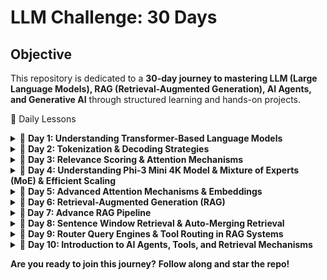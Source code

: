 # LLM Challenge: 30 Days

## **Objective**
This repository is dedicated to a **30-day journey to mastering LLM (Large Language Models), RAG (Retrieval-Augmented Generation), AI Agents, and Generative AI** through structured learning and hands-on projects.


📅 Daily Lessons
<details> <summary>📖 <strong>Day 1: Understanding Transformer-Based Language Models</strong></summary>

### **Understanding Transformer-Based Language Models**

#### **1. Introduction to Transformers**  
Transformer models have transformed natural language processing (NLP) by introducing a parallelizable and highly efficient approach to text processing. Introduced in the groundbreaking paper *"Attention is All You Need"*, the Transformer architecture eliminates the sequential dependencies of recurrent neural networks (RNNs) and long short-term memory (LSTM) models, leading to significant improvements in training efficiency and model performance.

---

#### **2. Transformer Architecture**  
The Transformer consists of two main components:  

- **Encoder:** Processes input text by capturing relationships between words using self-attention and feed-forward neural networks.
- **Decoder:** Generates output predictions by attending to both previously generated tokens and encoder outputs.

This structure is particularly effective in tasks such as **machine translation**, **text summarization**, and **question answering**.

---

#### **3. Self-Attention Mechanism**  
A key feature of the Transformer model is **self-attention**, which enables the model to weigh the importance of different words within a sentence. Unlike traditional sequential models, self-attention allows the model to process all words simultaneously, capturing long-range dependencies and contextual relationships efficiently.  

- **Masked Self-Attention:** Used in generative models like GPT to ensure causality by restricting attention to previous tokens only.

This mechanism allows the model to **prioritize words that contribute most to meaning**, significantly improving contextual understanding.

---

#### **4. BERT: A Representation Model**  
BERT (*Bidirectional Encoder Representations from Transformers*) is an encoder-based model designed for **language understanding tasks**.  

##### **Key Features of BERT:**  
- **Bidirectional Attention:** Considers both past and future words in a sentence, leading to deeper contextual word embeddings.
- **Masked Language Modeling (MLM):** Trains the model by randomly masking words in a sentence and predicting them.
- **Fine-Tuning for Specific Tasks:** After pre-training on large datasets, BERT can be fine-tuned for **text classification, named entity recognition (NER), question answering**, and **sentiment analysis**.

BERT is highly effective for extracting meaning from text and understanding word relationships.

---

#### **5. GPT: A Generative Model**  
GPT (*Generative Pre-trained Transformer*) is a **decoder-only** model optimized for text generation.  

##### **Key Features of GPT:**  
- **Autoregressive Learning:** Predicts the next word in a sequence based on previous words.
- **Masked Self-Attention:** Ensures that the model does not "see" future tokens when generating text.
- **Fluent and Coherent Output:** Excels in applications such as **chatbots, text completion, and creative writing**.

While BERT is designed for understanding text, GPT is more suited for **generating human-like responses**.

---

#### **6. Comparison: BERT vs. GPT**  

| Feature | BERT | GPT |
|---------|------|-----|
| Architecture | Encoder-based | Decoder-based |
| Attention | Bidirectional | Unidirectional |
| Training Objective | Masked Language Modeling (MLM) | Autoregressive Text Generation |
| Use Cases | Text classification, NER, question answering | Chatbots, text generation, creative writing |

BERT is better for **extracting information**, while GPT is better for **generating new content**.

---

#### **7. Transformer-Based Language Models: Open-Source vs. Proprietary**  
The NLP space is now divided between **proprietary** and **open-source** language models.  

##### **Proprietary Models (Closed-Source):**  
- **GPT-4** *(OpenAI)*  
- **Gemini** *(Google DeepMind)*  
- **Claude 2** *(Anthropic)*  

These models are state-of-the-art but **restricted in access and control**.

##### **Open-Source Models:**  
- **Llama 2** *(Meta)*  
- **Falcon** *(Technology Innovation Institute)*  
- **Mistral** *(Mistral AI)*  

Open-source models provide **flexibility, transparency, and customization**, making them suitable for research and enterprise applications.

---

#### **8. Conclusion: The Future of Transformers**  
Transformer models have revolutionized NLP by making **language understanding and generation more powerful than ever**. With their **self-attention mechanisms** and **scalability**, they are widely used in applications such as **machine translation, text summarization, search engines, and AI chatbots**.  

As **new models continue to emerge**, the distinction between **representation models (BERT)** and **generative models (GPT)** remains crucial for selecting the right tool for each NLP task.
</details>


<details> <summary>📖 <strong>Day 2: Tokenization & Decoding Strategies</strong></summary>


### **Tokenization and Representation**  
Tokenization is a critical step where input text is broken into smaller units, such as words, subwords, or characters. These tokens are mapped to numerical representations using an embedding matrix. The model's tokenizer maintains a predefined vocabulary, assigning each token a unique ID. The embeddings capture semantic relationships between words, which help the model understand context.

---

### **Transformer Processing – Parallelization vs. Sequential Generation**  
Unlike traditional RNNs, transformers process all input tokens simultaneously in parallel, leveraging self-attention mechanisms to weigh relationships between words. This parallelization allows for highly efficient training and inference. However, during text generation, transformers generate tokens sequentially, producing one token at a time while considering previously generated ones.

---

### **Decoding Strategies – Greedy Decoding vs. Temperature Sampling**  
The decoding process determines how the model selects the next token in a sequence. Two primary methods were discussed:  

- **Greedy Decoding (Temperature = 0):** At each step, the model picks the token with the highest probability. This results in deterministic outputs but may lack diversity.  
- **Temperature Sampling (Temperature > 0):** When temperature is greater than zero, the probability distribution is adjusted to introduce variability. A higher temperature makes the output more diverse and creative, while a lower temperature makes it more deterministic.  
- **Top-k and Top-p Sampling:** These techniques dynamically filter the token selection process by limiting the vocabulary to the most probable tokens (top-k) or adjusting the probability mass threshold (top-p or nucleus sampling).  

The choice of decoding strategy significantly impacts the fluency and creativity of generated text.

---

### **KV Caching – Optimizing Inference for Sequential Generation**  
During text generation, transformers generate tokens one by one in an autoregressive manner. To improve efficiency, **KV (Key-Value) Caching** is used to store previously computed hidden states (key-value pairs). Instead of recomputing the self-attention mechanism from scratch for each new token, the model reuses stored computations. This reduces redundant operations and speeds up inference, especially for long sequences.

---

### **Inference Pipeline and Cached Computation**  
When processing input prompts, LLMs follow a structured inference pipeline:
1. **Tokenization:** The prompt is split into tokens and mapped to numerical embeddings.
2. **Transformer Block Computation:** The model applies self-attention and feed-forward networks to process the input.
3. **Sequential Token Generation:** In autoregressive models, the next token is generated one by one based on previous outputs.
4. **KV Caching Implementation:** Previously computed attention keys and values are stored and reused to speed up processing.
5. **Decoding Strategy Application:** The model selects the most probable token based on the chosen decoding strategy (greedy, temperature-based, top-k, etc.).
6. **Final Output Assembly:** The generated tokens are combined to produce coherent text.

---

### **Application of LLMs in Text Generation**  
The practical applications of these techniques span various domains, including:
- Automated content generation (emails, reports, chat responses)
- Text summarization
- Language translation
- Conversational AI
- Code generation and completion  

# Transformer Concepts
## Key Components of Transformers

### Tokenization and Embeddings
Before passing input into a transformer model, text is tokenized and converted into numerical representations called **embeddings**. The tokenizer holds a vocabulary of tokens, mapping each to a unique token ID. The embedding layer then converts these IDs into high-dimensional vector representations.

Example of tokenization:
```python
from transformers import AutoTokenizer

tokenizer = AutoTokenizer.from_pretrained("bert-base-uncased")
tokens = tokenizer.tokenize("The Shawshank Redemption")
print(tokens)  # ['the', 'shawshank', 'redemption']
```

### Self-Attention Mechanism
Self-attention allows the model to weigh the importance of different words in a sentence relative to each other. It computes three vectors:
- **Query (Q)**: Represents the current token
- **Key (K)**: Represents the context for attention
- **Value (V)**: Holds the information to be passed forward

The attention score is calculated using:
```
Attention(Q, K, V) = softmax( (QK^T) / sqrt(d_k) ) V
```
where **d_k** is the dimension of key vectors, preventing overly large values.

### Feed-Forward Neural Networks (FFNN)
After self-attention, each token embedding passes through a fully connected feed-forward network (FFNN). The transformation can be described as:
```
FFN(x) = max(0, xW1 + b1) W2 + b2
```
where **W1, W2** are weight matrices, and **b1, b2** are biases.

### Multi-Head Attention
Instead of a single attention mechanism, transformers use multiple attention heads to capture different contextual meanings. The outputs of multiple attention heads are concatenated and linearly transformed.

## Decoding Strategies for Text Generation
When generating text, models use different decoding strategies:

### Greedy Decoding
Selects the token with the highest probability at each step.
```python
def greedy_decoding(model, input_ids):
    output = model.generate(input_ids, max_length=50)
    return output
```
### Temperature Sampling
Controls randomness in sampling, with higher values making the output more creative.
```
P(t) = exp(logit_t / temperature) / sum(exp(logit_i / temperature))
```
where **temperature > 1** increases randomness, and **temperature = 0** is deterministic (greedy decoding).

### Top-K and Top-P Sampling (Nucleus Sampling)
- **Top-K** restricts choices to the top K most probable tokens.
- **Top-P (Nucleus Sampling)** selects from the smallest set of tokens whose probabilities sum to a threshold p.

```python
def nucleus_sampling(model, input_ids, top_p=0.9):
    output = model.generate(input_ids, do_sample=True, top_p=top_p, max_length=50)
    return output
```

## KV (Key-Value) Caching for Efficient Decoding
When generating long sequences, transformers use **KV caching** to store previous key and value vectors, reducing redundant computation and speeding up inference.

## Example: Using a Transformer Model
Here’s an example using Hugging Face’s transformers library to generate text with GPT-2:
```python
from transformers import AutoModelForCausalLM, AutoTokenizer

tokenizer = AutoTokenizer.from_pretrained("gpt2")
model = AutoModelForCausalLM.from_pretrained("gpt2")

input_text = "The future of AI is"
input_ids = tokenizer.encode(input_text, return_tensors="pt")

output = model.generate(input_ids, max_length=50, temperature=0.7, top_p=0.9)
print(tokenizer.decode(output[0], skip_special_tokens=True))
```

## Coreference Resolution
Coreference resolution helps models identify when different words refer to the same entity in a text. For example:
"John went to the store. He bought milk."
The model should recognize that "He" refers to "John."
</details>


<details> <summary>📖 <strong>Day 3: Relevance Scoring & Attention Mechanisms</strong></summary>

### **Relevance Scoring and Combining Information in Self-Attention**

In self-attention mechanisms, **relevance scoring** determines how much focus a token should give to other tokens in a sequence. This is achieved using the **Scaled Dot-Product Attention** formula:

```
Attention(Q, K, V) = softmax((Q * K^T) / sqrt(d_k)) * V
```

where:
- **Q (Query):** The token looking for relevant information.
- **K (Key):** Other tokens being compared.
- **V (Value):** The actual information retrieved.
- **d_k:** A scaling factor.

#### **Step 1: Relevance Scoring**
Each token computes its relevance to all other tokens using **dot-product similarity** between Q and K. Higher dot-product values indicate stronger relationships. The softmax function normalizes these scores.

##### **Example**
Consider the sentence:

```
The cat sat on the mat because it was tired.
```

To resolve **"it"**, the model needs to decide whether it refers to **"the cat"** or **"the mat"**. Using relevance scoring, the self-attention mechanism assigns **higher weights** to **"the cat"** based on context.

#### **Step 2: Combining Information**
Once scores are computed, they are used to weight the corresponding **V** values. The output is a weighted sum of all tokens.

##### **Python Example**
```python
import numpy as np

Q = np.array([[1, 0.5]])  # Query token
K = np.array([[1, 0.5], [0.3, 0.8]])  # Key tokens
V = np.array([[0.2, 0.7], [0.6, 0.1]])  # Value tokens

# Compute dot-product similarity
scores = np.dot(Q, K.T)

# Apply softmax to get attention weights
attention_weights = np.exp(scores) / np.sum(np.exp(scores), axis=1, keepdims=True)

# Compute final output
output = np.dot(attention_weights, V)

print("Relevance Scores:\n", scores)
print("Attention Weights:\n", attention_weights)
print("Final Combined Representation:\n", output)
```

#### **Metaphor**
Imagine you are in a meeting, and multiple people are speaking. Your brain **scores** each speaker based on relevance—your boss’s words may have more weight than casual comments. You then **combine** this information, prioritizing important insights while still considering others.

This **dynamic weighting mechanism** is crucial for:
- **Long-range dependencies** (capturing relationships between distant words).
- **Coreference resolution** (linking pronouns to the correct entity).
- **Contextual understanding** (refining meaning based on the full sentence).
Here is a structured summary of the latest images focusing on key concepts relevant to Transformers and Large Language Models:

---

# **Advanced Attention Mechanisms in Transformers**

## **1. Self-Attention Mechanism Breakdown**
### **Query, Key, and Value Projections**
- Each input token is transformed into three distinct vectors:
  - **Query (Q):** Represents what the token is looking for in the sequence.
  - **Key (K):** Represents the content of each token in the sequence.
  - **Value (V):** Contains the actual information associated with each token.
- These projections are performed using learned weight matrices.

### **Computing Attention Scores**
- The attention mechanism calculates **relevance scores** between the **query** of the current token and the **keys** of all other tokens.
- The dot product between `Query` and `Key` matrices determines these scores.
- A **softmax operation** normalizes the scores into probabilities.

### **Weighted Sum of Values**
- The computed attention scores are used to weight the **Value** matrix.
- The output is an enriched representation of the token, integrating contextual information from relevant tokens in the sequence.

---

## **2. Multi-Head Self-Attention**
- Instead of a single attention mechanism, multiple attention heads operate in parallel.
- Each head captures different relationships in the data.
- The outputs of all heads are combined into a single representation.
- This enables the model to consider multiple perspectives at once.

---

## **3. Grouped Attention Mechanism**
- Introduces `n_groups` and `n_attention_heads`, where attention heads are grouped to improve efficiency.
- Each group processes a subset of keys and values, reducing computational cost.

---

## **4. Sparse Attention for Efficiency**
- Standard Transformers apply **global autoregressive self-attention**, meaning each token attends to all previous tokens.
- **Sparse Attention** reduces complexity by restricting attention to a limited number of past tokens.
  - **Strided Sparse Attention:** Looks at every nth token.
  - **Fixed Sparse Attention:** Attends to a fixed number of past tokens.

---

## **5. Token-Level Masking and Attention**
- A token can only pay attention to previous tokens, ensuring autoregressive behavior.
- Illustrated by an upper triangular matrix, where a token at position `t` can only attend to tokens `{1, 2, ..., t}`.

---

## **6. Ring Attention for Scaling Context Length**
- Traditional attention mechanisms are limited by **GPU memory constraints**.
- **Ring Attention** distributes queries, keys, and values across multiple GPUs to extend the effective context length.
- This approach enables near **infinite context window** processing.

---

## **7. Transformer Model Architecture Insights**
- Model configurations include:
  - **Layers (Depth)**
  - **Hidden Dimension**
  - **Feed-Forward Network (FFN) Dimension**
  - **Attention Heads**
  - **Key/Value Heads**
  - **Vocabulary Size**
  - **Activation Function (e.g., SwiGLU)**
  - **Position Encoding (e.g., RoPE - Rotary Position Embeddings)**

---

This summary covers **key attention optimizations**, **multi-head attention**, **sparse computation techniques**, and **scalability solutions** that improve Transformer efficiency. It provides an **intuitive understanding of attention mechanisms** while also linking to **GPU memory optimizations and large-scale context handling**.

</details>

<details> <summary>📖 <strong>Day 4: Understanding Phi-3 Mini 4K Model & Mixture of Experts (MoE) & Efficient Scaling </strong></summary>

---
## **Understanding the Transformer Architecture using Phi-3 Mini 4K Instruct**
This lesson explores the **decoder-only transformer architecture** by using `microsoft/Phi-3-mini-4k-instruct`. The focus is on:
- Loading a transformer model
- Tokenizing and generating text
- Understanding transformer block outputs
- Analyzing the vocabulary and embedding sizes
- Exploring how the model predicts tokens

---

## **1. Setup**
We start by installing the necessary libraries, but in this case, they are pre-installed.

```python
# !pip install transformers>=4.41.2 accelerate>=0.31.0
import warnings
warnings.filterwarnings('ignore')
```
- `transformers`: For working with pre-trained transformer models.
- `accelerate`: Optimizes execution, especially useful for large models.

---

## **2. Loading the Model and Tokenizer**
The Phi-3 Mini model is a **causal language model (CLM)**, meaning it predicts the next token based on previous ones.

```python
from transformers import AutoModelForCausalLM, AutoTokenizer, pipeline

# Load model and tokenizer
tokenizer = AutoTokenizer.from_pretrained("../models/microsoft/Phi-3-mini-4k-instruct")

model = AutoModelForCausalLM.from_pretrained(
    "../models/microsoft/Phi-3-mini-4k-instruct",
    device_map="cpu",
    torch_dtype="auto",
    trust_remote_code=True,
)
```
- `AutoModelForCausalLM`: Loads a decoder-only model.
- `AutoTokenizer`: Processes text input into tokenized format.

⚠️ **Warning:** The model may give a **flash-attention** warning, but since this setup does not use GPUs, it can be ignored.

---

## **3. Creating a Text Generation Pipeline**
A pipeline abstracts model interaction, simplifying tokenization and inference.

```python
generator = pipeline(
    "text-generation",
    model=model,
    tokenizer=tokenizer,
    return_full_text=False,  # Do not include the prompt in the output
    max_new_tokens=50,  # Generate up to 50 new tokens
    do_sample=False,  # Deterministic output (no randomness)
)
```

### **Generating a Text Response**
```python
prompt = "Write an email apologizing to Sarah for the tragic gardening mishap. Explain how it happened."

output = generator(prompt)
print(output[0]['generated_text'])
```

- `do_sample=False`: Ensures deterministic output.
- `max_new_tokens=50`: Limits response length.

⏳ **Note:** Running on CPU, inference may take **~2 minutes**.

---

## **4. Exploring the Model’s Architecture**
You can inspect the model's internal structure.

```python
print(model)
```
**Key Model Parameters:**
- **Vocabulary Size:** 32,064 tokens
- **Embedding Size:** 3,072-dimensional vectors
- **Transformer Blocks (Layers):** 32

To inspect embedding layers:

```python
model.model.embed_tokens
```
To print the transformer block stack:

```python
model.model
```
To access a specific transformer block:

```python
model.model.layers[0]
```

---

## **5. Generating a Single Token**
Each token in the text is generated one by one.

```python
prompt = "The capital of France is"
input_ids = tokenizer(prompt, return_tensors="pt").input_ids
print(input_ids)
```
### **Extracting Transformer Outputs**
The transformer block outputs a **3072-dimensional vector** for each token.

```python
model_output = model.model(input_ids)
print(model_output[0].shape)  # Output shape: (batch_size, num_tokens, embedding_size)
```
- `batch_size = 1` (since we have one prompt)
- `num_tokens = 5` (words in the prompt)
- `embedding_size = 3072` (each token has a 3072-dimensional representation)

### **Predicting the Next Token**
We now extract logits from the **LM Head**.

```python
lm_head_output = model.lm_head(model_output[0])
print(lm_head_output.shape)  # Output shape: (batch_size, num_tokens, vocab_size)
```
- Each token is mapped to a **32,064-dimensional probability distribution**.
- The last token's prediction is extracted:

```python
token_id = lm_head_output[0, -1].argmax(-1)
print(token_id)
```

Finally, **decoding the predicted token**:

```python
print(tokenizer.decode(token_id))
```

---

## **6. Summary of Model Components**
| Component               | Description |
|------------------------|-------------|
| **Query, Key, Value** | Used in self-attention to compute token relationships |
| **Transformer Blocks** | Process input tokens iteratively |
| **Embedding Layer** | Maps tokens to dense numerical representations |
| **LM Head** | Predicts the next token from learned distributions |
| **Autoregressive Attention** | Ensures each token only attends to previous tokens |

---

This summary provides a **concise overview of Phi-3 Mini’s architecture**, focusing on **self-attention, token prediction, and model structure**.

### **Transformer Decoder Evolution (2017 vs. 2024)**

#### **2017 Transformer Decoder (Original Transformer)**
- **Positional Encoding:** Injects position information into token embeddings.
- **Self-Attention:** Attends to all previous tokens to generate the next token.
- **Add & Normalize:** Normalization layer to stabilize training.
- **Feedforward Layer:** Processes information in a dense neural network.
- **Second Add & Normalize:** Another normalization step before output.

#### **2024 Transformer Decoder (Modern Enhancements)**
- **RMSNorm Instead of LayerNorm:** Reduces computational complexity.
- **Grouped Query Attention (GQA):** Improves efficiency by grouping queries.
- **Rotary Embeddings (RoPE):** Enhances positional encoding for longer contexts.
- **More Efficient Normalization & Attention Mechanisms:** Leads to better scaling.

### **Efficient Training Data Packing Explained**
#### **1. Inefficient Training Data Organization**
- In a **naïve approach**, each document is stored in a batch separately.
- If a document is shorter than the maximum allowed sequence length, **padding tokens** (empty spaces) are added to fill the remaining space.
- **Problem:** This wastes valuable context space because a large part of the model’s attention is spent on padding instead of useful information.

#### **2. Optimized Training Data Packing**
- Instead of keeping each document separate and adding padding, **documents are packed together** in a more compact way.
- A special **separator token (`Sep`)** is used between documents to mark boundaries.
- **Benefit:** This approach minimizes the number of padding tokens, making full use of the available context size and improving training efficiency.

##### **Example:**
- **Inefficient Approach:**
  ```
  [Document 1] [Padding] [Padding]
  [Document 2] [Padding] [Padding]
  ```
- **Optimized Packing:**
  ```
  [Document 1] [Sep] [Document 2] [Sep] [Document 3] [Padding]
  ```

- This means the model can process **more meaningful data per batch**, increasing training speed and efficiency.

---

### **Mixture of Experts (MoE) Explained**
#### **1. Concept**
- MoE is a technique that **divides a large model into multiple sub-models**, called **experts**.
- Instead of using **one massive model** for every input, MoE **dynamically selects a few specialized experts** to handle each input.
- This makes training and inference more **efficient and scalable**.

#### **2. Router Mechanism**
- A **router** decides which expert (or set of experts) should process the input.
- Not all experts are used for every input; only a **subset of experts** is activated at any time.
- **Benefit:** This reduces the computational cost since the model does not need to process everything through a single massive network.

##### **Example:**
- Imagine you have **four experts**, each trained on different aspects of language:
  - **Expert 1:** Good at technical writing
  - **Expert 2:** Good at creative writing
  - **Expert 3:** Good at coding-related text
  - **Expert 4:** Good at summarization

- If the input is **"Write a summary of this article"**, the router might **activate Expert 4** instead of all experts, optimizing performance.

#### **3. Layer-wise Expert Selection**
- MoE doesn’t just choose an expert once. At **each layer** of the model, the router picks the best expert dynamically.
- This means different layers might **activate different experts** depending on the complexity of the input.
- **Benefit:** The model becomes **more flexible** and **scales better** with large datasets.

##### **Comparison with Standard Models**
| Traditional Model | MoE Model |
|------------------|----------|
| Single model processes all inputs | Different experts process different inputs |
| High computational cost | Efficient, since only a subset of experts is used |
| Slower training and inference | Faster due to selective computation |

---

### **Key Takeaways**
- **Efficient Data Packing** minimizes padding and maximizes context usage.
- **Mixture of Experts (MoE)** improves efficiency by using specialized experts dynamically, reducing computation.
Here's a well-structured English explanation for your GitHub README:  

---

# **Mixture of Experts (MoE) in Large Language Models (LLMs)**  

## **1. What is Mixture of Experts (MoE)?**  
Mixture of Experts (MoE) is a technique that enhances the efficiency and scalability of **Large Language Models (LLMs)** by dynamically selecting a subset of specialized sub-models (experts) for processing each input. Unlike dense neural networks, which activate all parameters for every input, MoE models use only a small fraction of their total parameters at any given time.  

## **2. How Does MoE Work?**  
MoE models incorporate a **Router**, which decides which expert(s) should process an incoming input. This routing happens **at every layer**, meaning that each layer can dynamically choose different experts based on the input.  

### **Routing Mechanism**  
- The **Router** assigns weights to each expert, determining how much an input should be processed by each one.  
- Typically, **only the top-k experts** (e.g., top-1 or top-2) are activated per input, while the rest remain idle.  
- This selective activation allows the model to scale efficiently while reducing computation costs.  

## **3. MoE vs. Dense Neural Networks**  
| Feature | Dense Neural Network | Mixture of Experts (MoE) |  
|---------|----------------------|--------------------------|  
| **Parameter Utilization** | Uses all parameters for every input | Uses only selected experts per input |  
| **Computational Efficiency** | High computational cost | More efficient due to selective activation |  
| **Scalability** | Limited scalability | Easily scales with more experts |  

## **4. Sparse Parameters: Loading vs. Inference**  
One of the key advantages of MoE models is their **sparse parameter activation**, which affects both model loading and inference:  

### **Loading Model (Training Phase)**
- All experts are loaded into memory (high VRAM usage).  
- The full model, including embeddings, attention layers, and the router, must be stored.  
- Large MoE models, such as **Mixtral 8×7B**, require **46.7 billion parameters** to be loaded.  

### **Inference Time (Execution)**
- Only a subset of experts is activated per input, reducing VRAM requirements.  
- This enables efficient inference while maintaining high performance.  
- For example, instead of using **all 46.7B parameters**, an MoE model may only activate **11.2B parameters** per inference step.  

## **5. Overfitting Issues in MoE**  
While MoE models offer advantages in efficiency and scalability, they also pose some challenges:  
- **Overfitting Risk:** Since individual experts specialize in certain inputs, they may become too tuned to specific data distributions, leading to overfitting.  
- **Mitigation Strategies:** Techniques like **Dropout, Regularization, and Expert Balancing** are used to prevent experts from becoming too specialized.  

## **6. Mixtral: A Case Study of MoE in LLMs**  
**Mixtral 8×7B**, an MoE-based model, consists of 8 different **expert** modules, each with 7B parameters.  
- It uses **top-2 routing**, meaning that only 2 out of the 8 experts are activated for each input.  
- Unlike traditional Transformer models, **MoE layers do not interfere with the attention mechanism**, making them flexible and adaptable.  

## **7. Pros & Cons of MoE Models**  
### ✅ **Pros**  
- **Low VRAM usage during inference**  
- **High performance with efficient scaling**  
- **Flexible architecture for diverse tasks**  

### ❌ **Cons**  
- **High VRAM requirements for model loading**  
- **Higher risk of overfitting due to expert specialization**  
- **More complex architecture compared to dense models**  

## **8. Conclusion**  
Mixture of Experts (MoE) provides an efficient and scalable approach for training massive LLMs, balancing computational efficiency with model performance. By dynamically routing inputs to specialized experts, MoE models achieve high efficiency while keeping VRAM usage low during inference. However, they come with added complexity and potential overfitting risks, requiring careful optimization.  
</details>

<details> <summary>📖 <strong>Day 5: Advanced Attention Mechanisms & Embeddings</strong></summary>

## **1. Self-Attention Mechanism Explained with Database Terminology**  
Self-attention is the core mechanism that enables **Transformers** to understand relationships between tokens in a sequence. It determines how much focus each token should give to every other token in the input.

### **Self-Attention in Database Terms**  
Think of self-attention as querying a **relational database** where:
- **Query (Q)** → Represents what a token wants to know.
- **Key (K)** → Represents the attributes of all tokens.
- **Value (V)** → Represents the actual stored information.

When retrieving data from a database:
1. **Query (Q)** is like an SQL search request.
2. **Key (K)** fields define which columns are used for the lookup.
3. **Value (V)** fields return the relevant data.

The similarity between **Q and K** determines how much of the **V information** should be retrieved.

### **Self-Attention Formula**
The attention scores are computed using **scaled dot-product attention**:

\[
\text{Attention}(Q, K, V) = \text{softmax} \left( \frac{QK^T}{\sqrt{d_k}} \right) V
\]

- **\( QK^T \)** → Measures similarity between query and key.
- **\( \sqrt{d_k} \)** → Normalization to prevent exploding gradients.
- **softmax** → Converts scores into probability weights.

---

## **2. Masked Self-Attention vs. Regular Self-Attention**
- **Self-Attention**: Each token can attend to **all tokens**, including future ones.
- **Masked Self-Attention**: Used in **autoregressive models (GPT)** to **prevent tokens from seeing future tokens** during training.

In masked attention, the upper triangular part of the attention matrix is filled with **-∞**, ensuring that future tokens do not influence the current token’s output.

---

## **3. Word Embeddings vs. Context-Aware Embeddings**
### **What Are Word Embeddings?**
Word embeddings represent words as **high-dimensional vectors** that capture semantic meaning. For example:
- "great" → `[3.2, 1.1, -0.5, 0.7]`
- "bad" → `[-2.3, -1.5, 0.8, -0.6]`

Each value represents a dimension in a learned **semantic space**.

However, **static word embeddings (Word2Vec, GloVe)** have a major limitation:  
- **"Bank" (river bank) vs. "Bank" (financial institution)** → Both have the same vector representation.

### **Context-Aware Embeddings**
Context-aware embeddings (BERT, GPT) **generate different embeddings for the same word** based on surrounding context.

Example:  
- "I deposited money in the **bank**." → `[3.2, 0.5, -1.3]`
- "The river **bank** was flooded." → `[1.2, 2.1, -0.7]`

These embeddings are dynamically computed by the model, making them **far superior** for NLP tasks.

---

## **4. Sentence Embeddings vs. Word Embeddings**
While word embeddings focus on **individual words**, **sentence embeddings** capture the overall meaning of a sentence.

### **Why Sentence Embeddings Are More Meaningful?**
- They provide a **higher-level abstraction** of meaning.
- They enable **semantic search** and **sentence similarity** tasks.
- Models like **SBERT (Sentence-BERT)** produce **fixed-length embeddings**, making them useful for retrieval-based applications.

### **How Are Sentence Embeddings Computed?**
1. **Average Word Embeddings**: Simple but loses syntactic structure.
2. **Pooling Methods (Max, Mean, CLS Token)**: Extracts important features.
3. **Transformer-based models (SBERT, T5, USE)**: Generate **context-rich, task-specific embeddings**.

Example: Computing sentence embeddings using SBERT:
```python
from sentence_transformers import SentenceTransformer

model = SentenceTransformer('all-MiniLM-L6-v2')
sentences = ["I love AI.", "AI is transforming the world."]
embeddings = model.encode(sentences)

print(embeddings.shape)  # Output: (2, 384) - 2 sentences, each with a 384-dimension embedding
```

---

## **5. Multi-Modal Embeddings**
Multi-modal embeddings extend the concept beyond text and incorporate **vision, speech, and other modalities**.

- **Text-Image Models (CLIP)**: Embeds text and images into a **shared semantic space**.
- **Audio-Text Models (Whisper, HuBERT)**: Maps speech and text embeddings to a common space.
- **Vision-Language Models (Flamingo, BLIP-2)**: Jointly learns representations of text and images.

Example: Using **CLIP** to encode both an image and text:
```python
from transformers import CLIPProcessor, CLIPModel
from PIL import Image

model = CLIPModel.from_pretrained("openai/clip-vit-base-patch32")
processor = CLIPProcessor.from_pretrained("openai/clip-vit-base-patch32")

image = Image.open("cat.jpg")
text = ["a photo of a cat", "a photo of a dog"]

inputs = processor(text=text, images=image, return_tensors="pt")
outputs = model(**inputs)

print(outputs.logits_per_text)  # Higher score means better match
```

---

## **6. Transformer Architectures: Encoder-Only, Decoder-Only, Encoder-Decoder**
| Model Type | Description | Example Models | Use Cases |
|------------|------------|---------------|-----------|
| **Encoder-Only** | Processes input holistically, bidirectional attention. | BERT, RoBERTa | Text classification, NER, Sentiment Analysis |
| **Decoder-Only** | Predicts next tokens sequentially, autoregressive. | GPT, LLaMA | Text generation, Chatbots |
| **Encoder-Decoder** | Converts input to latent representation before generating output. | T5, BART, mT5 | Machine Translation, Summarization |

### **Example: Encoder-Decoder Model for Prompt-Based Learning**
Encoder-Decoder models (T5, BART) are often used in **Autoregressive Prompt Learning**.

Example using **T5 for text summarization**:
```python
from transformers import T5ForConditionalGeneration, T5Tokenizer

tokenizer = T5Tokenizer.from_pretrained("t5-small")
model = T5ForConditionalGeneration.from_pretrained("t5-small")

input_text = "summarize: The meeting was held to discuss the recent advancements in AI..."
input_ids = tokenizer(input_text, return_tensors="pt").input_ids

summary_ids = model.generate(input_ids, max_length=50)
print(tokenizer.decode(summary_ids[0], skip_special_tokens=True))
```

---

## **7. Multi-Head Attention (MHA)**
Multi-Head Attention (MHA) allows the model to **attend to different parts of a sequence simultaneously**.

Each attention **head** has its own set of **Q, K, V matrices**, enabling the model to focus on different aspects of the input.

### **Multi-Head Attention Formula**
\[
\text{MultiHead}(Q, K, V) = \text{Concat}(\text{head}_1, ..., \text{head}_h) W^O
\]

Each attention head is computed as:
\[
\text{head}_i = \text{Attention}(Q W_i^Q, K W_i^K, V W_i^V)
\]

Where:
- **\( W_i^Q, W_i^K, W_i^V \)** → Separate weight matrices for each head.
- **\( W^O \)** → Output projection matrix.

---

## **8. Summary: Why These Concepts Matter**
- **Self-Attention** enables **contextual understanding** in Transformers.
- **Masked Self-Attention** ensures **causal generation** in GPT models.
- **Contextual Embeddings** make models better at understanding language nuances.
- **Sentence Embeddings** are more useful for tasks like **semantic search**.
- **Multi-Modal Embeddings** allow AI to learn across **text, image, and audio**.
- **Encoder-Decoder Models** power **translation & summarization**.
- **Multi-Head Attention** enhances the **expressive power** of Transformers.

</details>


<details> <summary>📖 <strong>Day 6: Retrieval-Augmented Generation (RAG)</strong></summary>

# **Day 6: Retrieval-Augmented Generation (RAG)**  

Retrieval-Augmented Generation (RAG) is a framework that enhances **Large Language Models (LLMs)** by integrating external knowledge retrieval into the text generation process. Instead of relying solely on pre-trained knowledge, **RAG queries an external document store (Vector Database or Index) and retrieves relevant chunks** before generating a response.  

---

## **1. Key Stages in RAG**
RAG consists of **three main stages**:  
1. **Ingestion:** Processing and indexing documents into a vector store.  
2. **Retrieval:** Searching for relevant information from indexed documents.  
3. **Synthesis:** Generating responses by combining retrieved information with an LLM.

---

## **2. RAG Workflow Overview**
### **Step 1: Document Ingestion & Chunking**  
Before a model can retrieve information, documents must be processed:
- **Splitting into Chunks**: Long documents are divided into smaller segments.
- **Embedding Creation**: Each chunk is converted into a numerical vector.
- **Indexing in a Vector Store**: These embeddings are stored in a **Vector Database**.

### **Step 2: Querying and Retrieval**  
When a user submits a query:
- The query is embedded and matched against stored document embeddings.
- The **Top-K most relevant** document chunks are retrieved.

### **Step 3: Response Generation (Synthesis)**
- Retrieved chunks are **fed into the LLM**.
- The LLM generates an answer based on both the **retrieved context and its own knowledge**.

---

## **3. RAG Pipeline: Code Implementation**
### **Document Chunking and Embedding**
First, we convert documents into chunks and store their vector representations.

```python
from llama_index import Document

# Create a single document by joining multiple sources
document = Document(text="\n\n".join([doc.text for doc in documents]))
```

### **Indexing Documents with VectorStore**
We use **LlamaIndex** and OpenAI to create an indexed vector database.

```python
from llama_index import VectorStoreIndex
from llama_index import ServiceContext
from llama_index.llms import OpenAI

# Define LLM model and embedding settings
llm = OpenAI(model="gpt-3.5-turbo", temperature=0.1)

service_context = ServiceContext.from_defaults(
    llm=llm, embed_model="local:BAAI/bge-small-en-v1.5"
)

# Create a vector store index from documents
index = VectorStoreIndex.from_documents([document], service_context=service_context)
```

### **Querying the Vector Index**
Once the index is built, we can retrieve relevant chunks:

```python
query_engine = index.as_query_engine()

response = query_engine.query(
    "What are steps to take when finding projects to build your experience?"
)
print(str(response))
```

This approach **retrieves** the most relevant document sections before passing them to the LLM for synthesis.

---

## **4. Vector Store Index vs. Vector Databases**
### **What is a Vector Store Index?**
A **Vector Store Index** (e.g., LlamaIndex) organizes and manages document embeddings efficiently.  
- Stores document **chunks and embeddings**.  
- Allows retrieval of the most relevant document parts.  
- Often used with in-memory storage for local applications.

### **What is a Vector Database?**
A **Vector Database** (e.g., Pinecone, Weaviate, FAISS) scales **document retrieval** for larger applications.  
- Designed for **high-performance** similarity search.
- Optimized for **millions of documents**.
- Enables **real-time retrieval with persistent storage**.

| Feature | Vector Store Index (LlamaIndex) | Vector Database (FAISS, Pinecone) |
|---------|--------------------------------|-----------------------------------|
| **Scope** | Small-scale, in-memory indexing | Large-scale, distributed storage |
| **Persistence** | Temporary (RAM) | Persistent storage |
| **Performance** | Slower for large datasets | Optimized for high-speed queries |
| **Use Case** | Prototyping, small apps | Production-level AI systems |

---

## **5. TruLens: Evaluation and Metrics**
Evaluating RAG responses is critical for **ensuring high-quality outputs**. **TruLens** provides a framework for evaluating:
- **Context Relevance:** Are retrieved documents aligned with the query?
- **Groundedness:** How well does the LLM rely on retrieved data rather than hallucinations?

### **Setting Up TruLens**
```python
from trulens_eval import Tru
tru = Tru()
tru.reset_database()
```

### **Recording Query Engine Results**
TruLens can track the behavior of RAG pipelines and log **retrieval quality**.

```python
from utils import get_prebuilt_trulens_recorder

tru_recorder = get_prebuilt_trulens_recorder(query_engine, app_id="Direct Query Engine")

with tru_recorder as recording:
    for question in eval_questions:
        response = query_engine.query(question)
```

### **Launching Evaluation Dashboard**
```python
records, feedback = tru.get_records_and_feedback(app_ids=[])

# Launch dashboard at http://localhost:8501/
tru.run_dashboard()
```
This allows for **visualizing retrieval effectiveness** and tuning RAG pipelines for optimal performance.

---

## **6. RAG Challenges & Optimizations**
### **Common Challenges**
- **Hallucination**: The LLM might generate **incorrect information** if retrieval fails.
- **Latency**: Searching large document stores can be slow.
- **Index Updates**: Documents must be re-embedded and re-indexed when modified.

### **Optimizations**
✅ **Hybrid Search (BM25 + Vectors):** Combines traditional keyword search with embeddings.  
✅ **Reranking Models:** Re-rank retrieved chunks for better relevance.  
✅ **Chunk Overlapping:** Ensures **context continuity** across chunked documents.  
✅ **Retrieval-Augmented Fine-Tuning:** Fine-tune models with custom retrieval strategies.

---

## **7. Conclusion**
Retrieval-Augmented Generation (RAG) significantly improves **LLM accuracy and contextual relevance** by integrating **external document search** before text generation. **TruLens metrics**, **LlamaIndex for vector storage**, and **efficient indexing techniques** enhance retrieval effectiveness, making RAG a powerful technique for **question answering, chatbots, and enterprise AI systems**.

</details>

<details> <summary> <strong>📖 Day 7: Advance RAG Pipeline </strong></summary>

### **1️⃣ Direct Queries**
Direct queries involve retrieving relevant **chunks** of text directly from the vector database or index without considering surrounding context.  

✅ **Pros:**  
- Fast retrieval since only the most relevant chunk is fetched.  
- Works well when documents are structured and information is self-contained.  

❌ **Cons:**  
- May miss crucial context if the information is spread across multiple sentences.  
- Short queries might return incomplete results.  

💡 **Use Case:** When the knowledge is atomic (e.g., **definitions, factual answers**).  

---

### **2️⃣ Sentence-Window Queries**
Instead of retrieving only the most relevant chunk, **sentence-window retrieval** expands the context by fetching additional sentences before and after the retrieved chunk.  

✅ **Pros:**  
- **Improves context awareness**, ensuring that responses are more accurate.  
- **Reduces hallucinations**, as the model has more surrounding information.  
- Works well for **explanatory answers** where full context is needed.  

❌ **Cons:**  
- Slower compared to direct queries (more text to process).  
- May include **irrelevant sentences**, which could introduce noise.  

💡 **Use Case:** When retrieving **summaries, multi-sentence explanations, or references** (e.g., research papers, legal texts).  

---

### **3️⃣ Auto-Merging Retrieval**
Auto-merging retrieval dynamically **combines multiple small chunks** into a larger **cohesive unit** before sending them to the LLM.  

✅ **Pros:**  
- Ensures that the response is based on a **wider** context.  
- Helps reduce **truncation issues** when dealing with short context windows.  
- Works well for **complex questions** requiring multiple sources of information.  

❌ **Cons:**  
- Increases computational overhead (merging takes processing time).  
- If **too many chunks** are merged, some irrelevant information might be included.  

💡 **Use Case:** When working with **multi-paragraph** answers, FAQs, or **document summarization**.  


### **4️⃣ Evaluating RAG Responses: Key Metrics**  
To assess the quality of a RAG-based system, we measure the response using three primary **evaluation metrics**:  

### **🔹 Answer Relevance**  
✅ Measures **how well the generated response answers the query**.  
✅ Checks if the **semantic meaning aligns with the intent** of the question.  

🔹 **Formula (Simplified):**  
```
Answer Relevance = Similarity(Query, Response)
```
🔹 **Example:**  
**Query:** *"What is the capital of France?"*  
**Response:** *"Paris is the capital of France."* ✅ **(High relevance)**  
**Response:** *"France is in Europe."* ❌ **(Low relevance - doesn't answer directly)**  

---

### **🔹 Context Relevance**  
✅ Measures whether the **retrieved document chunk is relevant** to the query.  
✅ If the retrieved context is off-topic, the model is forced to **hallucinate**.  

🔹 **Formula (Simplified):**  
```
Context Relevance = Similarity(Query, Retrieved Chunk)
```
🔹 **Example:**  
**Query:** *"Explain quantum entanglement."*  
**Retrieved Chunk:** *"Quantum entanglement describes a phenomenon in which..."* ✅ **(High relevance)**  
**Retrieved Chunk:** *"Newton's laws describe classical motion."* ❌ **(Low relevance - wrong context)**  

---

### **🔹 Groundedness**  
✅ Measures whether the **final response is based on the retrieved context** or if the model **hallucinates** information.  
✅ If the LLM generates content that **does not appear in the retrieved document**, **groundedness is low**.  

🔹 **Formula (Simplified):**  
```
Groundedness = Overlap(Response, Retrieved Context)
```
🔹 **Example:**  
**Retrieved Chunk:** *"The Eiffel Tower is in Paris."*  
**LLM Response:** *"The Eiffel Tower is in Paris, built in 1889."* ✅ **(High groundedness, as facts align)**  
**LLM Response:** *"The Eiffel Tower is in Berlin, built in 1900."* ❌ **(Low groundedness, incorrect facts)**  


</details>

<details> <summary>📖 <strong>Day 8: Sentence Window Retrieval & Auto-Merging Retrieval </strong></summary>

LLM tabanlı uygulamalarda bilgi alma (retrieval) sistemleri, modelin doğru, bağlamı kuvvetli ve uydurmadan uzak cevaplar verebilmesi için kritik öneme sahiptir. Bu dökümanda, LlamaIndex kütüphanesi kullanılarak uygulanan iki farklı retrieval yaklaşımını karşılaştıracağız:

- Sentence Window Retrieval
- Auto-Merging Retrieval

## Sentence Window Retrieval

### Amaç:
Belgeyi cümle cümle böler ve her cümleyi komşu cümlelerle birlikte bir pencere olarak temsil eder. Örneğin `window_size=3` ise her node 3 cümleden oluşur.

### Kurulum:

```python
from llama_index.node_parser import SentenceWindowNodeParser

node_parser = SentenceWindowNodeParser.from_defaults(
    window_size=3,
    window_metadata_key="window",
    original_text_metadata_key="original_text",
)
```

### Index Oluşturma:

```python
from llama_index import VectorStoreIndex, ServiceContext

sentence_context = ServiceContext.from_defaults(
    llm=llm,
    embed_model="local:BAAI/bge-small-en-v1.5",
    node_parser=node_parser,
)

sentence_index = VectorStoreIndex.from_documents(
    [document], service_context=sentence_context
)
```

### Query Engine:

```python
from llama_index.indices.postprocessor import (
    MetadataReplacementPostProcessor,
    SentenceTransformerRerank
)

postproc = MetadataReplacementPostProcessor(target_metadata_key="window")
rerank = SentenceTransformerRerank(top_n=2, model="BAAI/bge-reranker-base")

query_engine = sentence_index.as_query_engine(
    similarity_top_k=6,
    node_postprocessors=[postproc, rerank]
)
```

### Notlar:
- `window_size`: Bağlam için kaç cümlelik pencere kullanılacağını belirler.
- `MetadataReplacementPostProcessor`: Asıl cümle yerine pencereyi döndürmek için kullanılır.
- `Reranker`: Semantic benzerliğe göre en iyi n sonucu seçer.

## Auto-Merging Retrieval

### Amaç:
Belgeleri hiyerarşik parçalara ayırar ve sorguya en yakın node'lardan başlayarak bağlı oldukları üst paragrafları otomatik birleştirir. Bu sayede daha anlamlı ve bağlamı kuvvetli cevaplar elde edilir.

### Hierarchical Node Parsing:

```python
from llama_index.node_parser import HierarchicalNodeParser, get_leaf_nodes

node_parser = HierarchicalNodeParser.from_defaults(
    chunk_sizes=[2048, 512, 128]  # 3 seviyeli parçalama
)
nodes = node_parser.get_nodes_from_documents([document])
leaf_nodes = get_leaf_nodes(nodes)
```

### Index Oluşturma:

```python
from llama_index import StorageContext, VectorStoreIndex

storage_context = StorageContext.from_defaults()
storage_context.docstore.add_documents(nodes)

automerging_index = VectorStoreIndex(
    leaf_nodes, storage_context=storage_context, service_context=auto_merging_context
)
```

### Retriever + Query Engine:

```python
from llama_index.retrievers import AutoMergingRetriever
from llama_index.indices.postprocessor import SentenceTransformerRerank
from llama_index.query_engine import RetrieverQueryEngine

base_retriever = automerging_index.as_retriever(similarity_top_k=12)
retriever = AutoMergingRetriever(
    base_retriever,
    automerging_index.storage_context,
    verbose=True
)
rerank = SentenceTransformerRerank(top_n=6, model="BAAI/bge-reranker-base")

auto_merging_engine = RetrieverQueryEngine.from_args(
    retriever, node_postprocessors=[rerank]
)
```

### Notlar:
- `chunk_sizes`: Belgeyi büyy\u00fkten küçüğe parçalayarak bağlam yapısı oluşturur.
- `AutoMergingRetriever`: Leaf node'ların bağlı olduğu üst metinleri otomatik birleştirir.
- `Reranker`: Sıralamayı optimize eder.

## Farklar:

| Özellik | SentenceWindow | AutoMerging |
|----------|----------------|-------------|
| Bağlam | Komşu cümle pencere | Hiyerarşik metin yapısı |
| Esneklik | Sabit pencere | Dinamik birleştirme |
| Detay Derinliği | Orta | Yüksek |
| Uygulama Kolaylığı | Basit | Orta-zor |
| Performans | Daha hızlı | Daha bağlamı kuvvetli ama ağır |

## TruLens Metrikleri (Değerlendirme için)

| Metrik | Anlamı | Açıklama |
|--------|---------|------------|
| Answer Relevance | Soruyla ne kadar uyumlu | 1.0'a yaklaşması istenir |
| Context Relevance | Belgedeki doğru yerden mi | 1.0 olmalı |
| Groundedness | Gerçekten belgeye mi dayanıyor | 0.9 ve üstü iyi, < 0.7 hallucination riski |

</details>

<details> <summary>📖 <strong>Day 9: Router Query Engines & Tool Routing in RAG Systems</strong></summary>

### **1. Router Query Engine: Multi-Tool Dispatching**

Router Query Engine is a powerful mechanism in **LlamaIndex** that enables dynamic routing of user queries to the most relevant sub-system (e.g., summarization vs. retrieval).  

Instead of relying on a single index or query engine, it uses a **selector** (e.g., `LLMSingleSelector`) to determine the best tool to answer a given query.

#### ✅ **Example:**
- If the question is **“Summarize the document”**, the selector routes it to the **Summary Index**.
- If it’s **“What is mentioned about section X?”**, it uses the **Vector Index** for retrieval.

---

### **2. Summary Index vs Vector Index**
- `SummaryIndex`: Provides high-level, hierarchical document summarization.
- `VectorStoreIndex`: Retrieves fine-grained chunks using semantic similarity.

Each has its own query engine and is registered as a **QueryEngineTool**, with metadata describing when it should be used.

---

### **3. Selector Mechanisms**
- **LLM Selector**: Uses a language model to generate JSON for routing decision.
- **Pydantic Selector**: Uses OpenAI Function Calling to enforce schema and ensure structured outputs.

📌 These enable **multi-agent workflows**, helping LLMs intelligently choose between summarization, retrieval, or reasoning.

---

### **4. Combined Query Engine Flow**

The full pipeline:
```
User Query 
    ↓
RouterQueryEngine
    ↓
LLMSingleSelector or PydanticSelector
    ↓
Best-suited QueryEngineTool (e.g., summary or retrieval)
    ↓
Final Response
```

This ensures that **different tasks are handled by specialized subsystems**, improving accuracy and relevance.

---

### **5. Takeaways**
- Router engines enable **task-specific routing**, a key concept in advanced RAG pipelines.
- This design supports **scalability, modularity, and interpretability** in LLM-powered systems.
- Tool selection logic can be interpreted or audited, making the system **explainable** and **trustworthy**.

Elbette! Aşağıya, **Day 9**’un devamı niteliğinde olacak şekilde notlara eklemeler yapıyorum. Bu kısımda pratik kurulum, kod örneği ve kullanım detayları yer alıyor — böylece **RouterQueryEngine**’in nasıl çalıştığını uygulamalı olarak anlayabilirsin:

---

### **6. How to Implement a Router Query Engine**

You can combine multiple tools or query engines under a single **RouterQueryEngine**, which automatically delegates user queries to the best-suited tool.

#### **Step-by-step Setup Example:**

```python
from llama_index.core import VectorStoreIndex, SummaryIndex
from llama_index.core.tools import QueryEngineTool
from llama_index.selectors.llm_selectors import LLMSingleSelector
from llama_index.query_engine.router_query_engine import RouterQueryEngine
from llama_index.llms import OpenAI
```

---

#### **1. Build the Individual Engines**

```python
vector_index = VectorStoreIndex(nodes)
vector_engine = vector_index.as_query_engine(similarity_top_k=2)

summary_index = SummaryIndex(nodes)
summary_engine = summary_index.as_query_engine(response_mode="tree_summarize")
```

---

#### **2. Wrap Engines as QueryEngineTools**

```python
vector_tool = QueryEngineTool.from_defaults(
    name="vector_tool",
    description="Useful for answering specific questions using retrieval",
    query_engine=vector_engine,
)

summary_tool = QueryEngineTool.from_defaults(
    name="summary_tool",
    description="Useful for summarizing the document",
    query_engine=summary_engine,
)
```

---

#### **3. Initialize the Selector**

```python
llm = OpenAI(model="gpt-3.5-turbo", temperature=0)
selector = LLMSingleSelector.from_defaults(llm=llm)
```

---

#### **4. Combine into a RouterQueryEngine**

```python
router_query_engine = RouterQueryEngine.from_defaults(
    selector=selector,
    query_engine_tools=[vector_tool, summary_tool],
    llm=llm
)
```

---

#### **5. Run a Query through the Router**

```python
response = router_query_engine.query("Summarize the document briefly.")
print(str(response))
```

Or try:

```python
response = router_query_engine.query("What does MetaGPT say about section 5?")
```

---

### **How It Works Under the Hood**

1. The `LLMSingleSelector` analyzes the user query.
2. Based on tool descriptions, it selects the most relevant tool.
3. The query is passed only to that tool’s engine.
4. Final response is returned, just as if the user directly called that engine.

---

### **Debugging Tip**

You can set `verbose=True` in `RouterQueryEngine.from_defaults(...)` to **see which tool is chosen** and why.

```python
router_query_engine = RouterQueryEngine.from_defaults(
    selector=selector,
    query_engine_tools=[vector_tool, summary_tool],
    llm=llm,
    verbose=True
)
```

---

### **Real-World Applications**

- Routing questions to **RAG**, **summarization**, **database**, or **calculation** tools
- Can be expanded with **LLM Agents**, **FunctionTools**, or **external APIs**
- Ideal for **multi-modal**, **multi-index**, or **multi-task** LLM pipelines

---

### **Key Concepts Recap**
| Component | Role |
|----------|------|
| `QueryEngineTool` | Wraps an individual engine and defines what it does |
| `LLMSingleSelector` | Chooses the best tool based on the user query |
| `RouterQueryEngine` | Central system that delegates user queries dynamically |

---

</details>
<details> <summary>📖 <strong>Day 10: Introduction to AI Agents, Tools, and Retrieval Mechanisms</strong></summary>

# **Day 10: Introduction to AI Agents, Tools, and Retrieval Mechanisms**

---

## **1. What is an AI Agent?**

An **AI Agent** is a system designed to:
- Receive a **query** (input from a user).
- **Think/Plan** what needs to be done.
- **Select the correct tool(s)** to perform actions.
- **Return the final response** after reasoning or execution.

In modern LLM systems, agents are often paired with external tools to extend their capabilities beyond just language modeling.

---

## **2. Components of an AI Agent**

| Component | Description |
|:---|:---|
| **AgentRunner** | Manages the lifecycle of the agent (receives query, returns response). |
| **AgentWorker** | Executes the core logic: retrieves the right tool, uses it, and builds the final answer. |
| **Retriever** | A special system that dynamically finds the most appropriate tool or document based on the input query. |
| **Tool** | A callable function that performs a specific task (like summarizing a document or retrieving information). |

---

## **3. What is a Tool?**

A **Tool** is any callable function that can help the agent perform tasks that the LLM itself cannot do alone.

✅ Tools extend the capabilities of an agent:  
- Retrieval tools (semantic search)  
- Summarization tools  
- Database queries  
- External API calls

**Each tool** includes:
- A **function** (code that does something),
- A **docstring/description** (so the agent knows when to use it).

---

## **4. Role of Docstrings in Tools**

- The **docstring** or **description** of a tool tells the agent **what the tool is for**.
- The agent **reads** the docstrings when deciding **which tool to use**.

✅ Clear, precise docstrings lead to better tool selection.  
✅ Docstrings act like a **resume** for the tool, describing its skillset!

---

## **5. Tool Selection Methods**

| Method | Description |
|:---|:---|
| **Simple String Matching** | Agent reads tool descriptions as plain text and matches based on keywords. |
| **Semantic Search (Embedding-based)** | Tool descriptions are **embedded** into vector space; the query is embedded too; most semantically similar tool is selected. (Advanced and more robust.) |

---

## **6. Retriever Explained**

A **Retriever** is a component that:
- Takes in the user query,
- Embeds it into vector space,
- Searches among all available tool descriptions,
- Returns the **top-k most relevant** tools based on semantic similarity.

✅ Retriever allows the agent to **dynamically** and **intelligently** select tools at runtime.

---

## **7. End-to-End Flow: How an Agent Works with a Retriever**

```mermaid
flowchart TD
    User("User sends a query") --> Runner("AgentRunner receives query")
    Runner --> Worker("AgentWorker processes query")
    Worker --> Retriever("Tool Retriever searches for best matching tool")
    Retriever --> Tool("Selected Tool is executed")
    Tool --> Worker2("AgentWorker composes final response")
    Worker2 --> Runner2("AgentRunner sends response to user")
    Runner2 --> User2("User receives the answer")
```

---

## **8. Key Advantages of This Architecture**

✅ **Flexibility** — New tools can be added without retraining the agent.  
✅ **Scalability** — As the number of tools grows, semantic search ensures correct selection.  
✅ **Control** — Developers can inspect, modify, and monitor which tools are selected and how responses are generated.

---

## **9. Important Concepts Recap**

| Concept | Summary |
|:---|:---|
| **Tool** | A function that extends the LLM’s abilities. |
| **Docstring** | Description that helps the agent decide which tool to pick. |
| **Retriever** | Component that dynamically finds the most suitable tool via semantic search. |
| **AgentRunner/AgentWorker** | Together they handle the full agent lifecycle. |
| **Semantic Search** | Advanced matching based on meaning, not just keywords. |

---

# 🎯 **Conclusion**

Today, we built a strong foundation in understanding **AI agents, tools, retrievers**, and **dynamic tool selection**.  
Mastering these concepts is critical for developing scalable, modular, and intelligent LLM-based systems! 🚀

---

</details>



**Are you ready to join this journey?** 
 **Follow along and star the repo!**
